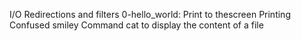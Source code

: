 I/O Redirections and filters
0-hello_world: Print to thescreen
Printing Confused smiley
Command cat to display the content of a file
